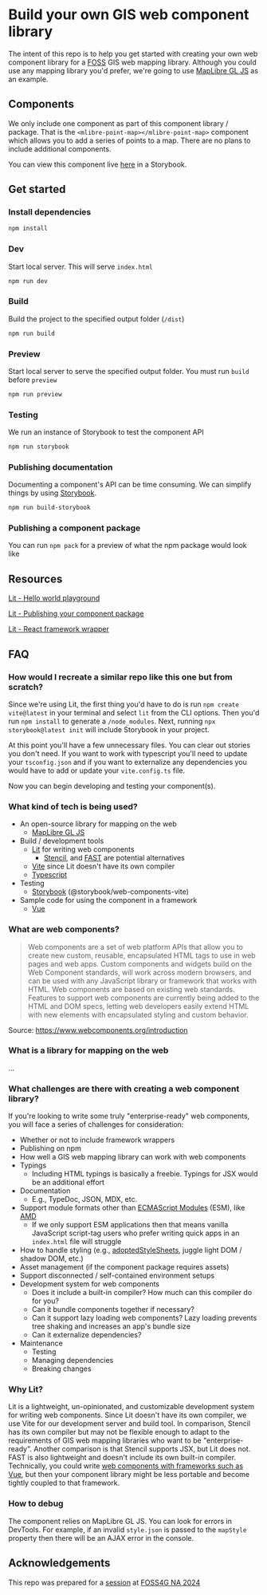 # Build your own GIS web component library

The intent of this repo is to help you get started with creating your own web component library for a [FOSS](https://en.wikipedia.org/wiki/Free_and_open-source_software) GIS web mapping library. Although you could use any mapping library you'd prefer, we're going to use [MapLibre GL JS](https://maplibre.org/) as an example.

## Components

We only include one component as part of this component library / package. That is the `<mlibre-point-map></mlibre-point-map>` component which allows you to add a series of points to a map. There are no plans to include additional components.

You can view this component live [here](https://omarkawach.github.io/foss-gis-web-components/?path=/docs/point-map-component--welcome) in a Storybook.

## Get started

### Install dependencies

```bash
npm install
```

### Dev

Start local server. This will serve `index.html`

```bash
npm run dev
```

### Build

Build the project to the specified output folder (`/dist`)

```bash
npm run build
```

### Preview

Start local server to serve the specified output folder. You must run `build` before `preview`

```bash
npm run preview
```

### Testing

We run an instance of Storybook to test the component API

```bash
npm run storybook
```

### Publishing documentation

Documenting a component's API can be time consuming. We can simplify things by using [Storybook](https://storybook.js.org/).

```bash
npm run build-storybook
```

### Publishing a component package

You can run `npm pack` for a preview of what the npm package would look like

## Resources

[Lit - Hello world playground](https://lit.dev/playground/#sample=examples/hello-world)

[Lit - Publishing your component package](https://lit.dev/docs/tools/publishing/)

[Lit - React framework wrapper](https://lit.dev/docs/frameworks/react/)

## FAQ

### How would I recreate a similar repo like this one but from scratch?

Since we're using Lit, the first thing you'd have to do is run `npm create vite@latest` in your terminal and select `lit` from the CLI options. Then you'd run `npm install` to generate a `/node_modules`. Next, running `npx storybook@latest init` will include Storybook in your project.

At this point you'll have a few unnecessary files. You can clear out stories you don't need. If you want to work with typescript you'll need to update your `tsconfig.json` and if you want to externalize any dependencies you would have to add or update your `vite.config.ts` file. 

Now you can begin developing and testing your component(s).

### What kind of tech is being used?

- An open-source library for mapping on the web
  - [MapLibre GL JS](https://maplibre.org/)
- Build / development tools 
  - [Lit](https://lit.dev/) for writing web components 
    - [Stencil](https://stenciljs.com/), and [FAST](https://fast.design/) are potential alternatives
  - [Vite](https://vitejs.dev/) since Lit doesn't have its own compiler
  - [Typescript](https://www.typescriptlang.org/)
- Testing
  - [Storybook](https://storybook.js.org/) (@storybook/web-components-vite)
- Sample code for using the component in a framework
  - [Vue](https://vuejs.org/)

### What are web components?

> Web components are a set of web platform APIs that allow you to create new custom, reusable, encapsulated HTML tags to use in web pages and web apps. Custom components and widgets build on the Web Component standards, will work across modern browsers, and can be used with any JavaScript library or framework that works with HTML. 
> Web components are based on existing web standards. Features to support web components are currently being added to the HTML and DOM specs, letting web developers easily extend HTML with new elements with encapsulated styling and custom behavior.

Source: https://www.webcomponents.org/introduction

### What is a library for mapping on the web

...

### What challenges are there with creating a web component library?

If you're looking to write some truly "enterprise-ready" web components, you will face a series of challenges for consideration:
- Whether or not to include framework wrappers
- Publishing on npm
- How well a GIS web mapping library can work with web components
- Typings
  - Including HTML typings is basically a freebie. Typings for JSX would be an additional effort
- Documentation
  - E.g., TypeDoc, JSON, MDX, etc.
- Support module formats other than [ECMAScript Modules](https://nodejs.org/api/esm.html) (ESM), like [AMD](https://en.wikipedia.org/wiki/Asynchronous_module_definition)
  - If we only support ESM applications then that means vanilla JavaScript script-tag users who prefer writing quick apps in an `index.html` file will struggle
- How to handle styling (e.g., [adoptedStyleSheets](https://developer.mozilla.org/en-US/docs/Web/API/Document/adoptedStyleSheets), juggle light DOM / shadow DOM, etc.)
- Asset management (if the component package requires assets)
- Support disconnected / self-contained environment setups
- Development system for web components
  - Does it include a built-in compiler? How much can this compiler do for you?
  - Can it bundle components together if necessary?
  - Can it support lazy loading web components? Lazy loading prevents tree shaking and increases an app's bundle size
  - Can it externalize dependencies?
- Maintenance
  - Testing
  - Managing dependencies
  - Breaking changes

### Why Lit?

Lit is a lightweight, un-opinionated, and customizable development system for writing web components. Since Lit doesn't have its own compiler, we use Vite for our development server and build tool. In comparison, Stencil has its own compiler but may not be flexible enough to adapt to the requirements of GIS web mapping libraries who want to be "enterprise-ready". Another comparison is that Stencil supports JSX, but Lit does not. FAST is also lightweight and doesn't include its own built-in compiler. Technically, you could write [web components with frameworks such as Vue](https://vuejs.org/guide/extras/web-components.html#building-custom-elements-with-vue), but then your component library might be less portable and become tightly coupled to that framework.

### How to debug

The component relies on MapLibre GL JS. You can look for errors in DevTools. For example, if an invalid `style.json` is passed to the `mapStyle` property then there will be an AJAX error in the console.

## Acknowledgements

This repo was prepared for a [session](https://whova.com/embedded/session/yES4SgdEKaaEK0AD6y4YnM1DD3NRWjkPECkzqJQHhCY%3D/4005893/?widget=primary) at [FOSS4G NA 2024](https://www.foss4gna.org/)